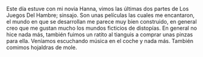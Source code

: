 Este día estuve con mi novia Hanna, vimos las últimas dos partes de Los Juegos Del Hambre; sinsajo.
Son unas películas las cuales me encantaron, el mundo en que se desarrollan me parece muy bien construido, en general creo que me gustan mucho los mundos ficticios de distopías.
En general no hice nada más, también fuimos un ratito al tianguis a comprar unas pinzas para ella. Veníamos escuchando música en el coche y nada más. 
También comimos hojaldras de mole.